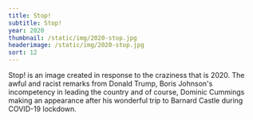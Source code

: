 ```yaml
---
title: Stop!
subtitle: Stop!
year: 2020
thumbnail: /static/img/2020-stop.jpg
headerimage: /static/img/2020-stop.jpg
sort: 12
---
```

Stop! is an image created in response to the craziness that is 2020. The awful and racist remarks from Donald Trump, Boris Johnson's incompetency in leading the country and of course, Dominic Cummings making an appearance after his wonderful trip to Barnard Castle during COVID-19 lockdown.